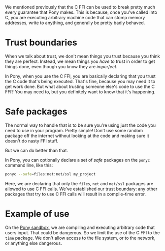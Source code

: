 We mentioned previously that the C FFI can be used to break pretty much every 
guarantee that Pony makes. This is because, once you've called into C, you are 
executing arbitrary machine code that can stomp memory addresses, write to 
anything, and generally be pretty badly behaved.

# Trust boundaries

When we talk about trust, we don't mean things you trust because you think they 
are perfect. Instead, we mean things you _have_ to trust in order to get things 
done, even though you know they are _imperfect_.

In Pony, when you use the C FFI, you are basically declaring that you trust the 
C code that's being executed. That's fine, because you may need it to get work 
done. But what about trusting someone else's code to use the C FFI? You may 
need to, but you definitely want to know that it's happening.

# Safe packages

The normal way to handle that is to be sure you're using just the code you need 
to use in your program. Pretty simple! Don't use some random package off the 
internet without looking at the code and making sure it doesn't do nasty FFI 
stuff.

But we can do better than that.

In Pony, you can optionally declare a set of _safe_ packages on the `ponyc` 
command line, like this:

```sh
ponyc --safe=files:net:net/ssl my_project
```

Here, we are declaring that only the `files`, `net` and `net/ssl` packages are 
allowed to use C FFI calls. We've established our trust boundary: any other 
packages that try to use C FFI calls will result in a compile-time error.

# Example of use

On the [Pony sandbox](http://sandbox.ponylang.org), we are compiling and 
executing arbitrary code that users input. That could be dangerous. So we limit 
the use of the C FFI to the `time` package. We don't allow access to the file 
system, or to the network, or anything else dangerous.
